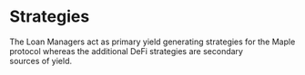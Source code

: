 # Strategies

The Loan Managers act as primary yield generating strategies for the Maple protocol whereas the additional DeFi strategies are secondary\
sources of yield.
